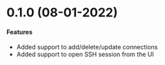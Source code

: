 # 0.1.0 (08-01-2022)

#### Features

- Added support to add/delete/update connections
- Added support to open SSH session from the UI
